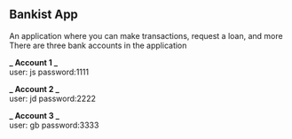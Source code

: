 ## Bankist App

An application where you can make transactions, request a loan, and more
There are three bank accounts in the application

**_ Account 1 _**  
 user: js
password:1111

**_ Account 2 _**  
 user: jd
password:2222

**_ Account 3 _**  
 user: gb
password:3333
